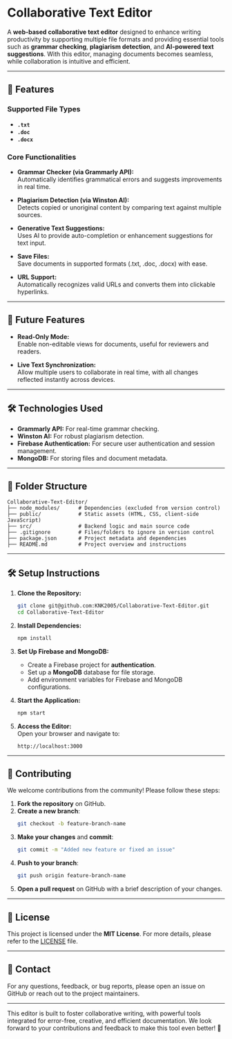 
# Collaborative Text Editor

A **web-based collaborative text editor** designed to enhance writing productivity by supporting multiple file formats and providing essential tools such as **grammar checking**, **plagiarism detection**, and **AI-powered text suggestions**. With this editor, managing documents becomes seamless, while collaboration is intuitive and efficient.

---

## 🚀 Features

### Supported File Types
- **`.txt`**  
- **`.doc`**  
- **`.docx`**

### Core Functionalities
- **Grammar Checker (via Grammarly API):**  
  Automatically identifies grammatical errors and suggests improvements in real time.

- **Plagiarism Detection (via Winston AI):**  
  Detects copied or unoriginal content by comparing text against multiple sources.

- **Generative Text Suggestions:**  
  Uses AI to provide auto-completion or enhancement suggestions for text input.

- **Save Files:**  
  Save documents in supported formats (.txt, .doc, .docx) with ease.

- **URL Support:**  
  Automatically recognizes valid URLs and converts them into clickable hyperlinks.

---

## 🔮 Future Features
- **Read-Only Mode:**  
  Enable non-editable views for documents, useful for reviewers and readers.

- **Live Text Synchronization:**  
  Allow multiple users to collaborate in real time, with all changes reflected instantly across devices.

---

## 🛠️ Technologies Used
- **Grammarly API:** For real-time grammar checking.  
- **Winston AI:** For robust plagiarism detection.  
- **Firebase Authentication:** For secure user authentication and session management.  
- **MongoDB:** For storing files and document metadata.  

---

## 📂 Folder Structure
```
Collaborative-Text-Editor/
├── node_modules/      # Dependencies (excluded from version control)
├── public/            # Static assets (HTML, CSS, client-side JavaScript)
├── src/               # Backend logic and main source code
├── .gitignore         # Files/folders to ignore in version control
├── package.json       # Project metadata and dependencies
├── README.md          # Project overview and instructions
```

---

## 🛠️ Setup Instructions

1. **Clone the Repository:**  
   ```bash
   git clone git@github.com:KNK2005/Collaborative-Text-Editor.git
   cd Collaborative-Text-Editor
   ```

2. **Install Dependencies:**  
   ```bash
   npm install
   ```

3. **Set Up Firebase and MongoDB:**  
   - Create a Firebase project for **authentication**.
   - Set up a **MongoDB** database for file storage.
   - Add environment variables for Firebase and MongoDB configurations.

4. **Start the Application:**  
   ```bash
   npm start
   ```

5. **Access the Editor:**  
   Open your browser and navigate to:  
   ```
   http://localhost:3000
   ```

---

## 🤝 Contributing

We welcome contributions from the community! Please follow these steps:

1. **Fork the repository** on GitHub.
2. **Create a new branch**:  
   ```bash
   git checkout -b feature-branch-name
   ```
3. **Make your changes** and **commit**:  
   ```bash
   git commit -m "Added new feature or fixed an issue"
   ```
4. **Push to your branch**:  
   ```bash
   git push origin feature-branch-name
   ```
5. **Open a pull request** on GitHub with a brief description of your changes.

---

## 📄 License

This project is licensed under the **MIT License**. For more details, please refer to the [LICENSE](LICENSE) file.

---

## 📧 Contact

For any questions, feedback, or bug reports, please open an issue on GitHub or reach out to the project maintainers.

---

This editor is built to foster collaborative writing, with powerful tools integrated for error-free, creative, and efficient documentation. We look forward to your contributions and feedback to make this tool even better! 🚀
